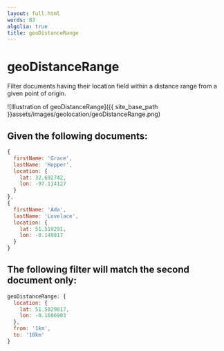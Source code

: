 ```yaml
---
layout: full.html
words: 83
algolia: true
title: geoDistanceRange
---
```


# geoDistanceRange

Filter documents having their location field within a distance range from a given point of origin.

![Illustration of geoDistanceRange]({{ site_base_path }}assets/images/geolocation/geoDistanceRange.png)

## Given the following documents:

```javascript
{
  firstName: 'Grace',
  lastName: 'Hopper',
  location: {
    lat: 32.692742,
    lon: -97.114127
  }
},
{
  firstName: 'Ada',
  lastName: 'Lovelace',
  location: {
    lat: 51.519291,
    lon: -0.149817
  }
}
```

## The following filter will match the second document only:

```javascript
geoDistanceRange: {
  location: {
    lat: 51.5029017,
    lon: -0.1606903
  },
  from: '1km',
  to: '10km'
}
```
